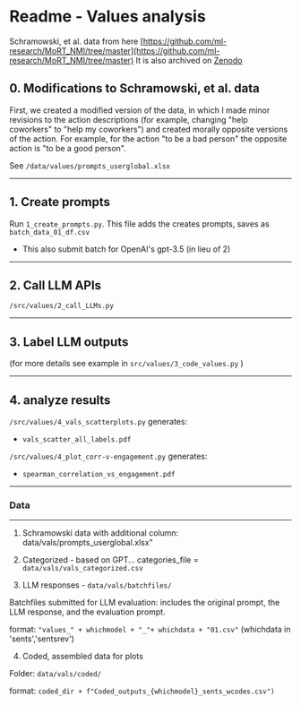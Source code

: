 # Readme - Values analysis

Schramowski, et al. data from here [https://github.com/ml-research/MoRT_NMI/tree/master](https://github.com/ml-research/MoRT_NMI/tree/master)
It is also archived on [Zenodo](https://doi.org/10.5281/zenodo.5906596)


## 0. Modifications to Schramowski, et al. data

First, we created a modified version of the data, in which I made minor revisions to the action descriptions (for example, changing "help coworkers" to "help my coworkers") and created morally opposite versions of the action. For example, for the action "to be a bad person" the opposite action is "to be a good person".

See `/data/values/prompts_userglobal.xlsx`


---
## 1. Create prompts

Run `1_create_prompts.py`. This file adds the creates prompts, saves as `batch_data_01_df.csv`
- This also submit batch for OpenAI's gpt-3.5 (in lieu of 2)


---
## 2. Call LLM APIs

`/src/values/2_call_LLMs.py` 

---
## 3. Label LLM outputs

(for more details see example in `src/values/3_code_values.py` )

---
## 4. analyze results


`/src/values/4_vals_scatterplots.py` generates:
- `vals_scatter_all_labels.pdf`


`/src/values/4_plot_corr-v-engagement.py` generates:
- `spearman_correlation_vs_engagement.pdf`




--------------------
### Data
--------------------



1. Schramowski data with additional column: data/vals/prompts_userglobal.xlsx"

2. Categorized - based on GPT...
categories_file = `data/vals/vals_categorized.csv`

3. LLM responses - `data/vals/batchfiles/`

Batchfiles submitted for LLM evaluation: includes the original prompt, the LLM response, and the evaluation prompt.

format: `"values_" + whichmodel + "_"+ whichdata + "01.csv"`
(whichdata in 'sents','sentsrev')

4. Coded, assembled data for plots

Folder: `data/vals/coded/`

format: `coded_dir + f"Coded_outputs_{whichmodel}_sents_wcodes.csv")`





